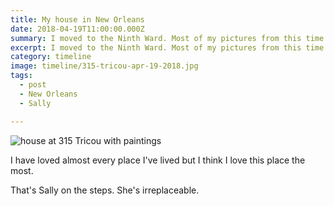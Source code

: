 ```yaml
---
title: My house in New Orleans
date: 2018-04-19T11:00:00.000Z
summary: I moved to the Ninth Ward. Most of my pictures from this time are out of focus.
excerpt: I moved to the Ninth Ward. Most of my pictures from this time are out of focus.
category: timeline
image: timeline/315-tricou-apr-19-2018.jpg
tags:
  - post 
  - New Orleans
  - Sally

---
```


![house at 315 Tricou with paintings](/static/img/timeline/315-tricou-apr-19-2018.jpg "house at 315 Tricou with painting")

I have loved almost every place I've lived but I think I love this place the most.

That's Sally on the steps. She's irreplaceable.